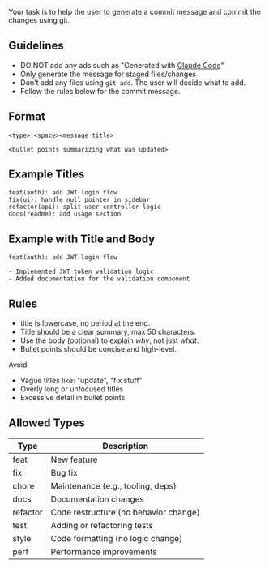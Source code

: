 Your task is to help the user to generate a commit message and commit the changes using git.

## Guidelines

- DO NOT add any ads such as "Generated with [Claude Code](https://claude.ai/code)"
- Only generate the message for staged files/changes
- Don't add any files using `git add`. The user will decide what to add.
- Follow the rules below for the commit message.

## Format

```
<type>:<space><message title>

<bullet points summarizing what was updated>
```

## Example Titles

```
feat(auth): add JWT login flow
fix(ui): handle null pointer in sidebar
refactor(api): split user controller logic
docs(readme): add usage section
```

## Example with Title and Body

```
feat(auth): add JWT login flow

- Implemented JWT token validation logic
- Added documentation for the validation component
```

## Rules

- title is lowercase, no period at the end.
- Title should be a clear summary, max 50 characters.
- Use the body (optional) to explain _why_, not just _what_.
- Bullet points should be concise and high-level.

Avoid

- Vague titles like: "update", "fix stuff"
- Overly long or unfocused titles
- Excessive detail in bullet points

## Allowed Types

| Type     | Description                           |
| -------- | ------------------------------------- |
| feat     | New feature                           |
| fix      | Bug fix                               |
| chore    | Maintenance (e.g., tooling, deps)     |
| docs     | Documentation changes                 |
| refactor | Code restructure (no behavior change) |
| test     | Adding or refactoring tests           |
| style    | Code formatting (no logic change)     |
| perf     | Performance improvements              |
